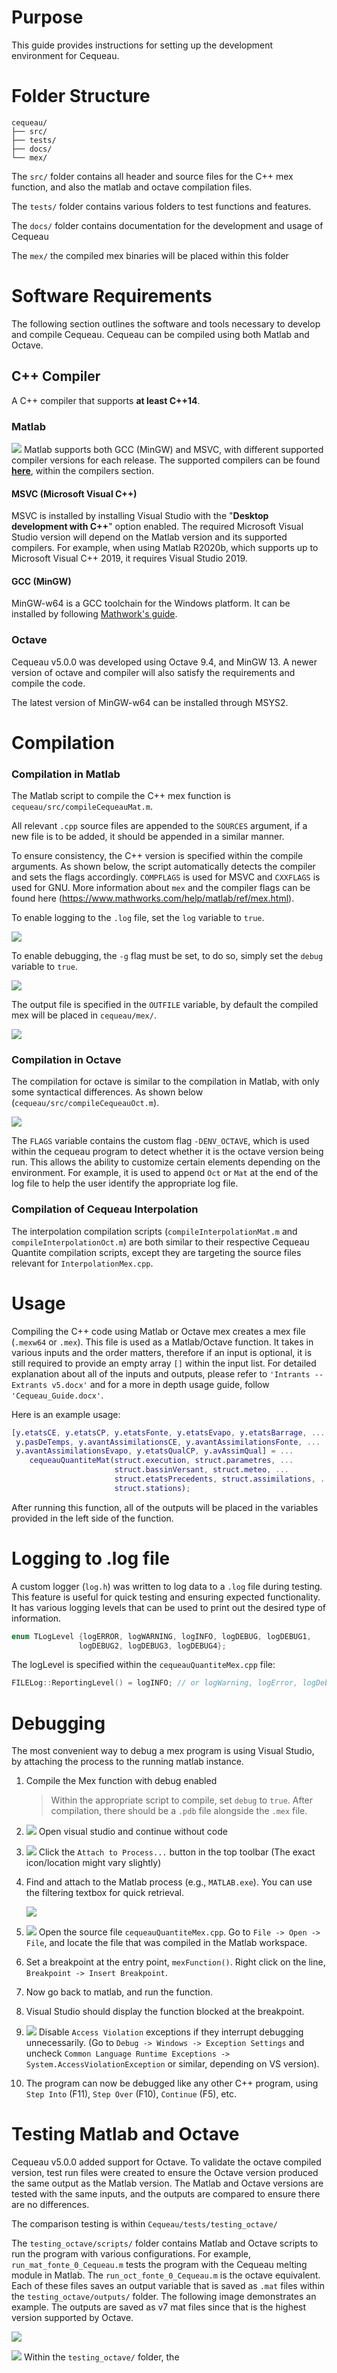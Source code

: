 # Purpose

This guide provides instructions for setting up the development
environment for Cequeau.

# Folder Structure

```
cequeau/
├── src/
├── tests/
├── docs/
└── mex/
```

The `src/` folder contains all header and source files for the C++ mex
function, and also the matlab and octave compilation files.

The `tests/` folder contains various folders to test functions and
features.

The `docs/` folder contains documentation for the development and usage of
Cequeau

The `mex/` the compiled mex binaries will be placed within this folder

# Software Requirements

The following section outlines the software and tools necessary to
develop and compile Cequeau. Cequeau can be compiled using both Matlab
and Octave.

## C++ Compiler

A C++ compiler that supports **at least C++14**.

### Matlab

![](media/image1.png)
Matlab supports both GCC (MinGW) and MSVC,
with different supported compiler versions for each release. The
supported compilers can be found
[**here**](https://www.mathworks.com/support/requirements/previous-releases.html),
within the compilers section.

#### MSVC (Microsoft Visual C++)

MSVC is installed by installing Visual Studio with the "**Desktop
development with C++**" option enabled. The required Microsoft Visual
Studio version will depend on the Matlab version and its supported
compilers. For example, when using Matlab R2020b, which supports up to
Microsoft Visual C++ 2019, it requires Visual Studio 2019.

#### GCC (MinGW)

MinGW-w64 is a GCC toolchain for the Windows platform. It can be
installed by following [Mathwork\'s
guide](https://www.mathworks.com/matlabcentral/fileexchange/52848-matlab-support-for-mingw-w64-c-c-fortran-compiler).

### Octave

Cequeau v5.0.0 was developed using Octave 9.4, and MinGW 13. A newer
version of octave and compiler will also satisfy the requirements and
compile the code.

The latest version of MinGW-w64 can be installed through MSYS2.

# Compilation

### Compilation in Matlab

The Matlab script to compile the C++ mex function is
`cequeau/src/compileCequeauMat.m`.

All relevant `.cpp` source files are appended to the `SOURCES` argument, if
a new file is to be added, it should be appended in a similar manner.

To ensure consistency, the C++ version is specified within the compile
arguments. As shown below, the script automatically detects the compiler
and sets the flags accordingly. `COMPFLAGS` is used for MSVC and `CXXFLAGS`
is used for GNU. More information about `mex` and the compiler flags can
be found here (<https://www.mathworks.com/help/matlab/ref/mex.html>).

To enable logging to the `.log` file, set the `log` variable to `true`.

![](media/image3.png)

To enable debugging, the `-g` flag must be set, to do so, simply set the
`debug` variable to `true`.

![](media/image4.png)

The output file is specified in the `OUTFILE` variable, by default the
compiled mex will be placed in `cequeau/mex/`.

![](media/image5.png)

### Compilation in Octave

The compilation for octave is similar to the compilation in Matlab, with
only some syntactical differences. As shown below
(`cequeau/src/compileCequeauOct.m`).

![](media/image6.png)

The `FLAGS` variable contains the custom flag `-DENV_OCTAVE`, which is
used within the cequeau program to detect whether it is the octave
version being run. This allows the ability to customize certain elements
depending on the environment. For example, it is used to append `Oct` or
`Mat` at the end of the log file to help the user identify the appropriate
log file.

### Compilation of Cequeau Interpolation

The interpolation compilation scripts (`compileInterpolationMat.m` and
`compileInterpolationOct.m`) are both similar to their respective Cequeau
Quantite compilation scripts, except they are targeting the source files
relevant for `InterpolationMex.cpp`.

# Usage

Compiling the C++ code using Matlab or Octave mex creates a mex file
(`.mexw64` or `.mex`). This file is used as a Matlab/Octave function. It
takes in various inputs and the order matters, therefore if an input is
optional, it is still required to provide an empty array `[]` within the
input list. For detailed explanation about all of the inputs and
outputs, please refer to `'Intrants -- Extrants v5.docx'` and for a more
in depth usage guide, follow `'Cequeau_Guide.docx'`.

Here is an example usage:

```matlab
[y.etatsCE, y.etatsCP, y.etatsFonte, y.etatsEvapo, y.etatsBarrage, ...
 y.pasDeTemps, y.avantAssimilationsCE, y.avantAssimilationsFonte, ...
 y.avantAssimilationsEvapo, y.etatsQualCP, y.avAssimQual] = ...
    cequeauQuantiteMat(struct.execution, struct.parametres, ...
                       struct.bassinVersant, struct.meteo, ...
                       struct.etatsPrecedents, struct.assimilations, ...
                       struct.stations);
```

After running this function, all of the outputs will be placed in the
variables provided in the left side of the function.

# Logging to .log file

A custom logger (`log.h`) was written to log data to a `.log` file during
testing. This feature is useful for quick testing and ensuring expected
functionality. It has various logging levels that can be used to print
out the desired type of information.

```cpp
enum TLogLevel {logERROR, logWARNING, logINFO, logDEBUG, logDEBUG1,
               logDEBUG2, logDEBUG3, logDEBUG4};
```

The logLevel is specified within the `cequeauQuantiteMex.cpp` file:

```cpp
FILELog::ReportingLevel() = logINFO; // or logWarning, logError, logDebug, etc...
```

# Debugging

The most convenient way to debug a mex program is using Visual Studio,
by attaching the process to the running matlab instance.

1.  Compile the Mex function with debug enabled

    > Within the appropriate script to compile, set `debug` to `true`. After
    > compilation, there should be a `.pdb` file alongside the `.mex` file.

2.  ![](media/image7.png)
    Open visual studio and continue without code

3.  ![](media/image9.png)
    Click the `Attach to Process...` button in the top
    toolbar (The exact icon/location might vary slightly)

4.  Find and attach to the Matlab process (e.g., `MATLAB.exe`). You can use the filtering
    textbox for quick retrieval.

    ![](media/image11.png)

5.  ![](media/image13.png)
    Open the source file `cequeauQuantiteMex.cpp`. Go to `File -> Open -> File`, and locate the file that was compiled in the Matlab workspace.

6.  Set a breakpoint at the entry point, `mexFunction()`. Right click on
    the line, `Breakpoint -> Insert Breakpoint`.

7.  Now go back to matlab, and run the function.

8.  Visual Studio should display the function blocked at the breakpoint.

9.  ![](media/image14.png)
    Disable `Access Violation` exceptions if they interrupt debugging unnecessarily. (Go to `Debug -> Windows -> Exception Settings` and uncheck `Common Language Runtime Exceptions -> System.AccessViolationException` or similar, depending on VS version).

10. The program can now be debugged like any other C++ program, using
    `Step Into` (F11), `Step Over` (F10), `Continue` (F5), etc.

# Testing Matlab and Octave

Cequeau v5.0.0 added support for Octave. To validate the octave compiled
version, test run files were created to ensure the Octave version
produced the same output as the Matlab version. The Matlab and Octave
versions are tested with the same inputs, and the outputs are compared
to ensure there are no differences.

The comparison testing is within `Cequeau/tests/testing_octave/`

The `testing_octave/scripts/` folder contains Matlab and Octave scripts to
run the program with various configurations. For example,
`run_mat_fonte_0_Cequeau.m` tests the program with the Cequeau melting
module in Matlab. The `run_oct_fonte_0_Cequeau.m` is the octave
equivalent. Each of these files saves an output variable that is saved
as `.mat` files within the `testing_octave/outputs/` folder. The following
image demonstrates an example. The outputs are saved as v7 mat files
since that is the highest version supported by Octave.

![](media/image16.png)

![](media/image17.png)
Within the `testing_octave/` folder, the